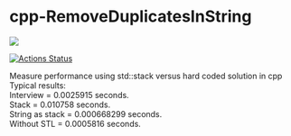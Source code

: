 # cpp-RemoveDuplicatesInString  
  
  
![](https://github.com/emocanu/cpp-RemoveDuplicatesInString/workflows/.github/workflows/ccpp.yml/badge.svg)  

[![Actions Status](https://github.com/emocanu/cpp-RemoveDuplicatesInString/workflows/.github/workflows/ccpp.yml/badge.svg)](https://github.com/emocanu/cpp-RemoveDuplicatesInString/actions)

Measure performance using std::stack versus hard coded solution in cpp  
Typical results:  
Interview	= 0.0025915 seconds.  
Stack		= 0.010758 seconds.  
String as stack	= 0.000668299 seconds.  
Without STL	= 0.0005816 seconds.
